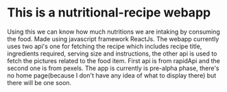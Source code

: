# This is a nutritional-recipe webapp
Using this we can know how much nutritions we are intaking by consuming the food.
Made using javascript framework ReactJs. The webapp currently uses two api's one 
for fetching the recipe which includes recipe title, ingredients required, serving 
size and instructions, the other api is used to fetch the pictures related to the 
food item. First api is from rapidApi and the second one is from pexels. The app is currently is pre-alpha phase, 
there's no home page(because I don't have any idea of what to display there) but there
will be one soon.
